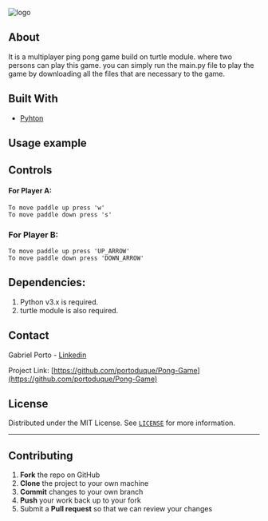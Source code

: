 ![logo](https://user-images.githubusercontent.com/37813839/116288739-31ddf800-a768-11eb-8aca-831f6a0de263.png)

## About
It is a multiplayer ping pong game build on turtle module. where two persons can play this game. you can simply run the main.py file to play the game by downloading all the files that are necessary to the game.

## Built With

* [Pyhton](https://www.python.org/downloads/)

## Usage example

## Controls
#### For Player A:

	To move paddle up press 'w'
	To move paddle down press 's'

### For Player B:

	To move paddle up press 'UP_ARROW'
	To move paddle down press 'DOWN_ARROW'


## Dependencies:

1. Python v3.x is required.
2. turtle module is also required.

## Contact
Gabriel Porto - [Linkedin](https://www.linkedin.com/in/portoduque/)

Project Link: [https://github.com/portoduque/Pong-Game](https://github.com/portoduque/Pong-Game)

## License

Distributed under the MIT License. See [`LICENSE`](https://github.com/portoduque/Pong-Game/blob/main/LICENSE) for more information.
***
## Contributing

1. **Fork** the repo on GitHub
2. **Clone** the project to your own machine
3. **Commit** changes to your own branch
4. **Push** your work back up to your fork
5. Submit a **Pull request** so that we can review your changes

 
